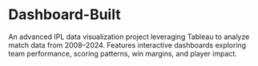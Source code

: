 # Dashboard-Built
An advanced IPL data visualization project leveraging Tableau to analyze match data from 2008–2024. Features interactive dashboards exploring team performance, scoring patterns, win margins, and player impact.
